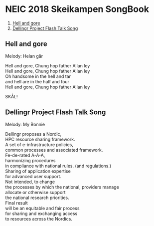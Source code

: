 # NEIC 2018 Skeikampen SongBook 
1. [Hell and gore](#hell)
2. [Dellingr Project Flash Talk Song](#dellingr)

## Hell and gore <a name="hell"></a>
Melody: Helan går

Hell and gore, Chung hop father Allan ley<br/>
Hell and gore, Chung hop father Allan ley<br />
Oh handsome in the hell and tar<br />
and hell are in the half and four<br />
Hell and gore, Chung hop father Allan ley<br />

SKÅL!

## Dellingr Project Flash Talk Song <a name="dellingr"></a>
Melody: My Bonnie

Dellingr proposes a Nordic,<br/>
HPC resource sharing framework.<br/>
A set of e-infrastructure policies,<br/>
common processes and associated framework.<br/>
Fe-de-rated A-A-A,<br/>
harmonizing procedures <br/>
in compliance with national rules. (and regulations.)<br/>
Sharing of application expertise<br/>
for advanced user support.<br/>
Not intended, to change <br/>
the processes by which the national, providers manage<br/>
allocate or otherwise support<br/>
the national research priorities.<br/>
Final result<br/>
will be an equitable and fair process<br/>
for sharing and exchanging access<br/>
to resources across the Nordics.
